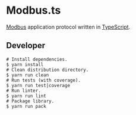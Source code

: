 # Modbus.ts

[Modbus](http://www.modbus.org/) application protocol written in [TypeScript](https://www.typescriptlang.org/).

## Developer

```Shell
# Install dependencies.
$ yarn install
# Clean distribution directory.
$ yarn run clean
# Run tests (with coverage).
$ yarn run test|coverage
# Run linter.
$ yarn run lint
# Package library.
$ yarn run pack
```
